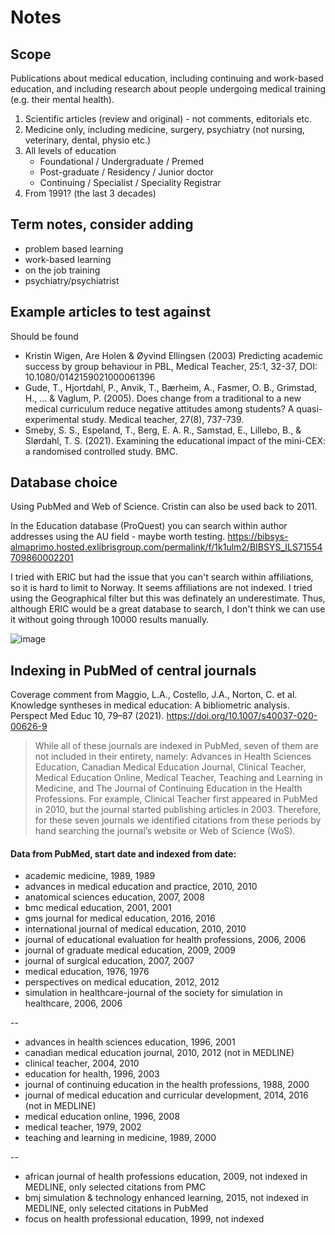 # Notes

## Scope

Publications about medical education, including continuing and work-based education, and including research about people undergoing medical training (e.g. their mental health). 

1. Scientific articles (review and original) - not comments, editorials etc.
2. Medicine only, including medicine, surgery, psychiatry (not nursing, veterinary, dental, physio etc.)
3. All levels of education
    * Foundational / Undergraduate / Premed
    * Post-graduate / Residency / Junior doctor
    * Continuing / Specialist / Speciality Registrar
4. From 1991? (the last 3 decades)

## Term notes, consider adding
* problem based learning
* work-based learning
* on the job training
* psychiatry/psychiatrist

## Example articles to test against
Should be found
* Kristin Wigen, Are Holen & Øyvind Ellingsen (2003) Predicting academic success by group behaviour in PBL, Medical Teacher, 25:1, 32-37, DOI: 10.1080/0142159021000061396
* Gude, T., Hjortdahl, P., Anvik, T., Bærheim, A., Fasmer, O. B., Grimstad, H., ... & Vaglum, P. (2005). Does change from a traditional to a new medical curriculum reduce negative attitudes among students? A quasi-experimental study. Medical teacher, 27(8), 737-739.
* Smeby, S. S., Espeland, T., Berg, E. A. R., Samstad, E., Lillebo, B., & Slørdahl, T. S. (2021). Examining the educational impact of the mini-CEX: a randomised controlled study. BMC.

## Database choice

Using PubMed and Web of Science. Cristin can also be used back to 2011. 

In the Education database (ProQuest) you can search within author addresses using the AU field - maybe worth testing. https://bibsys-almaprimo.hosted.exlibrisgroup.com/permalink/f/1k1ulm2/BIBSYS_ILS71554709860002201

I tried with ERIC but had the issue that you can't search within affiliations, so it is hard to limit to Norway. It seems affiliations are not indexed.
I tried using the Geographical filter but this was definately an underestimate. Thus, although ERIC would be a great database to search, I don't think we can use it without going through 10000 results manually.

![image](https://user-images.githubusercontent.com/42732381/158985625-77e121af-eaa0-481c-891d-7b626598125e.png)


## Indexing in PubMed of central journals
Coverage comment from Maggio, L.A., Costello, J.A., Norton, C. et al. Knowledge syntheses in medical education: A bibliometric analysis. Perspect Med Educ 10, 79–87 (2021). https://doi.org/10.1007/s40037-020-00626-9
> While all of these journals are indexed in PubMed, seven of them are not included in their entirety, namely: 
> Advances in Health Sciences Education, Canadian Medical Education Journal, Clinical Teacher, Medical Education Online, Medical Teacher, Teaching and Learning in Medicine, and The Journal of Continuing Education in the Health Professions. For example, Clinical Teacher first appeared in PubMed in 2010, but the journal started publishing articles in 2003. 
> Therefore, for these seven journals we identified citations from these periods by hand searching the journal’s website or Web of Science (WoS).

#### Data from PubMed, start date and indexed from date:
* academic medicine, 1989, 1989
* advances in medical education and practice, 2010, 2010
* anatomical sciences education, 2007, 2008
* bmc medical education, 2001, 2001
* gms journal for medical education, 2016, 2016
* international journal of medical education, 2010, 2010
* journal of educational evaluation for health professions, 2006, 2006
* journal of graduate medical education, 2009, 2009
* journal of surgical education, 2007, 2007
* medical education, 1976, 1976
* perspectives on medical education, 2012, 2012
* simulation in healthcare-journal of the society for simulation in healthcare, 2006, 2006

--

* advances in health sciences education, 1996, 2001
* canadian medical education journal, 2010, 2012 (not in MEDLINE)
* clinical teacher, 2004, 2010
* education for health, 1996, 2003
* journal of continuing education in the health professions, 1988, 2000
* journal of medical education and curricular development, 2014, 2016 (not in MEDLINE)
* medical education online, 1996, 2008
* medical teacher, 1979, 2002
* teaching and learning in medicine, 1989, 2000

--

* african journal of health professions education, 2009, not indexed in MEDLINE, only selected citations from PMC
* bmj simulation & technology enhanced learning, 2015, not indexed in MEDLINE, only selected citations in PubMed
* focus on health professional education, 1999, not indexed
